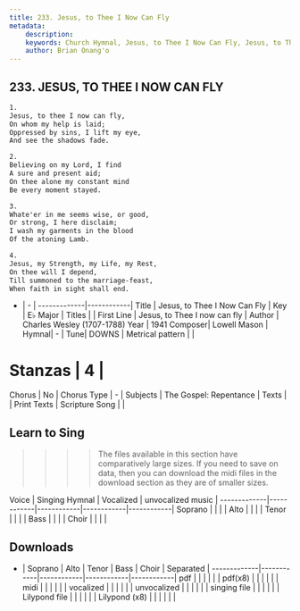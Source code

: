 ```yaml
---
title: 233. Jesus, to Thee I Now Can Fly
metadata:
    description: 
    keywords: Church Hymnal, Jesus, to Thee I Now Can Fly, Jesus, to Thee I now can fly, 
    author: Brian Onang'o
---
```



## 233. JESUS, TO THEE I NOW CAN FLY

```txt
1.
Jesus, to thee I now can fly, 
On whom my help is laid; 
Oppressed by sins, I lift my eye, 
And see the shadows fade. 

2.
Believing on my Lord, I find 
A sure and present aid; 
On thee alone my constant mind 
Be every moment stayed. 

3.
Whate'er in me seems wise, or good, 
Or strong, I here disclaim; 
I wash my garments in the blood 
Of the atoning Lamb. 

4.
Jesus, my Strength, my Life, my Rest, 
On thee will I depend, 
Till summoned to the marriage-feast, 
When faith in sight shall end.

```

- |   -  |
-------------|------------|
Title | Jesus, to Thee I Now Can Fly |
Key | E♭ Major |
Titles |  |
First Line | Jesus, to Thee I now can fly |
Author | Charles Wesley (1707-1788)
Year | 1941
Composer| Lowell Mason |
Hymnal|  - |
Tune| DOWNS |
Metrical pattern | |
# Stanzas | 4 |
Chorus | No |
Chorus Type | - |
Subjects | The Gospel: Repentance |
Texts |  |
Print Texts | 
Scripture Song |  |
  
## Learn to Sing

>>>> The files available in this section have comparatively large sizes. If you need to save on data, then you can download the midi files in the download section as they are of smaller sizes.

Voice |  Singing Hymnal | Vocalized | unvocalized music |
-------------|------------|------------|------------|------------|
Soprano | | | |
Alto | | | |
Tenor | | | |
Bass | | | |
Choir | | | |

## Downloads

- |  Soprano | Alto | Tenor | Bass | Choir | Separated |
-------------|------------|------------|------------|------------|
pdf | | | | | |
pdf(x8) | | | | | |
midi | | | | | |
vocalized | | | | | |
unvocalized | | | | | |
singing file | | | | | |
Lilypond file | | | | | |
Lilypond (x8) | | | | | |
  